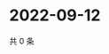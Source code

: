 # 2022-09-12

共 0 条

<!-- BEGIN WEIBO -->
<!-- 最后更新时间 Mon Sep 12 2022 23:01:17 GMT+0800 (China Standard Time) -->

<!-- END WEIBO -->
